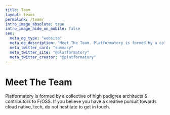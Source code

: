 ```yaml
---
title: Team
layout: teams
permalink: /team/
intro_image_absolute: true
intro_image_hide_on_mobile: false
seo:
  meta_og_type: "website"
  meta_og_description: "Meet The Team. Platformatory is formed by a collective of high pedigree architects & contributors to F/OSS. If you believe you have a creative pursuit towards cloud native, tech, do not hestitate to get in touch."
  meta_twitter_card: "summary"
  meta_twitter_site: "@platformatory"
  meta_twitter_creator: "@platformatory"
---
```


# Meet The Team

Platformatory is formed by a collective of high pedigree architects & contributors to F/OSS. If you believe you have a creative pursuit towards cloud native, tech, do not hestitate to get in touch.
